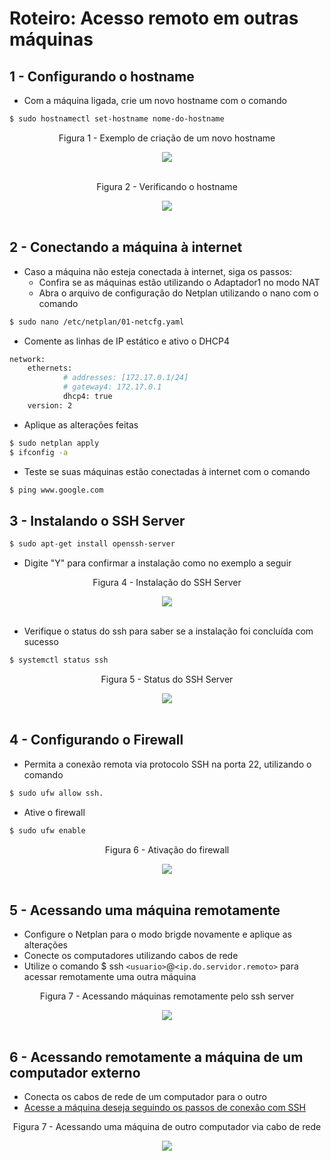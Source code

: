 # Roteiro: Acesso remoto em outras máquinas
## 1 - Configurando o hostname
- Com a máquina ligada, crie um novo hostname com o comando

```bash
$ sudo hostnamectl set-hostname nome-do-hostname
```
<div align="center">
  <p>Figura 1 - Exemplo de criação de um novo hostname</p>
  <img src="../Imagens/set-hostname.png" />
  <br><br>
</div>

<div align="center">
  <p>Figura 2 - Verificando o hostname</p>
  <img src="../Imagens/tela3.png" />
  <br><br>
</div>

## 2 - Conectando a máquina à internet

- Caso a máquina não esteja conectada à internet, siga os passos: 
  - Confira se as máquinas estão utilizando o Adaptador1 no modo NAT 
  - Abra o arquivo de configuração do Netplan utilizando o nano com o comando


```bash
$ sudo nano /etc/netplan/01-netcfg.yaml
```

- Comente as linhas de IP estático e ativo o DHCP4

```bash
network:
    ethernets:
            # addresses: [172.17.0.1/24]
            # gateway4: 172.17.0.1
            dhcp4: true
    version: 2
```

- Aplique as alterações feitas

```bash
$ sudo netplan apply
$ ifconfig -a
```

- Teste se suas máquinas estão conectadas à internet com o comando

```bash
$ ping www.google.com
```

## 3 - Instalando o SSH Server

```bash
$ sudo apt-get install openssh-server
```

- Digite "Y" para confirmar a instalação como no exemplo a seguir

<div align="center">
  <p>Figura 4 - Instalação do SSH Server</p>
  <img src="../Imagens/instalar-ssh.png" />
  <br><br>
</div>

- Verifique o status do ssh para saber se a instalação foi concluída com sucesso

```bash
$ systemctl status ssh
```

<div align="center">
  <p>Figura 5 - Status do SSH Server</p>
  <img src="../Imagens/status-ssh.png" />
  <br><br>
</div>

## 4 - Configurando o Firewall

- Permita a conexão remota via protocolo SSH na porta 22, utilizando o comando 

```bash
$ sudo ufw allow ssh.  
```

- Ative o firewall

```bash
$ sudo ufw enable
```

<div align="center">
  <p>Figura 6 - Ativação do firewall</p>
  <img src="../Imagens/tela14.png" />
  <br><br>
</div>

## 5 - Acessando uma máquina remotamente <a name="ssh"></a>

- Configure o Netplan para o modo brigde novamente e aplique as alterações 
- Conecte os computadores utilizando cabos de rede
- Utilize o comando $ ssh ``<usuario>``@``<ip.do.servidor.remoto>`` para acessar remotamente uma outra máquina

<div align="center">
  <p>Figura 7 - Acessando máquinas remotamente pelo ssh server</p>
  <img src="../Imagens/acessando-vm2-ssh.png" />
  <br><br>
</div>

## 6 - Acessando remotamente a máquina de um computador externo

- Conecta os cabos de rede de um computador para o outro
- [Acesse a máquina deseja seguindo os passos de conexão com SSH](#shh)

<div align="center">
  <p>Figura 7 - Acessando uma máquina de outro computador via cabo de rede</p>
  <img src="../Imagens/ssh-entre-computadores.png" />
  <br><br>
</div>
